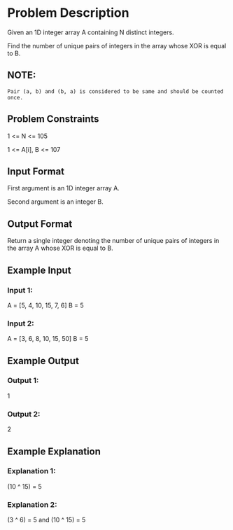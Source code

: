 # Problem Description

Given an 1D integer array A containing N distinct integers.

Find the number of unique pairs of integers in the array whose XOR is equal to B.

## NOTE:

    Pair (a, b) and (b, a) is considered to be same and should be counted once.



## Problem Constraints

1 <= N <= 105

1 <= A[i], B <= 107



## Input Format

First argument is an 1D integer array A.

Second argument is an integer B.



## Output Format

Return a single integer denoting the number of unique pairs of integers in the array A whose XOR is equal to B.


## Example Input

### Input 1:

 A = [5, 4, 10, 15, 7, 6]
 B = 5

### Input 2:

 A = [3, 6, 8, 10, 15, 50]
 B = 5



## Example Output

### Output 1:

 1

### Output 2:

 2



## Example Explanation

### Explanation 1:

 (10 ^ 15) = 5

### Explanation 2:

 (3 ^ 6) = 5 and (10 ^ 15) = 5 
